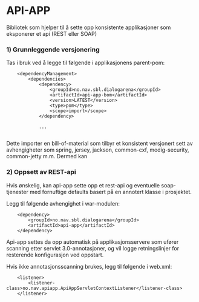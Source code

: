 # API-APP

Bibliotek som hjelper til å sette opp konsistente applikasjoner som eksponerer et api (REST eller SOAP)


### 1) Grunnleggende versjonering

Tas i bruk ved å legge til følgende i applikasjonens parent-pom:
```
    <dependencyManagement>
        <dependencies>
            <dependency>
                <groupId>no.nav.sbl.dialogarena</groupId>
                <artifactId>api-app-bom</artifactId>
                <version>LATEST</version>
                <type>pom</type>
                <scope>import</scope>
            </dependency>
            
            ...
           
```
Dette importer en bill-of-material som tilbyr et konsistent versjonert sett av avhengigheter som spring, jersey, jackson, common-cxf, modig-security, common-jetty m.m.
Dermed kan


### 2) Oppsett av REST-api

Hvis ønskelig, kan api-app sette opp et rest-api og eventuelle soap-tjenester med fornuftige defaults basert på en annotert klasse i prosjektet. 

Legg til følgende avhengighet i war-modulen:
```
    <dependency>
        <groupId>no.nav.sbl.dialogarena</groupId>
        <artifactId>api-app</artifactId>
    </dependency>
```
Api-app settes da opp automatisk på applikasjonsservere som ufører scanning etter servlet 3.0-annotasjoner, og vil logge retningslinjer for resterende konfigurasjon ved oppstart. 

Hvis ikke annotasjonsscanning brukes, legg til følgende i web.xml: 
```
    <listener>
        <listener-class>no.nav.apiapp.ApiAppServletContextListener</listener-class>
    </listener>
```
 